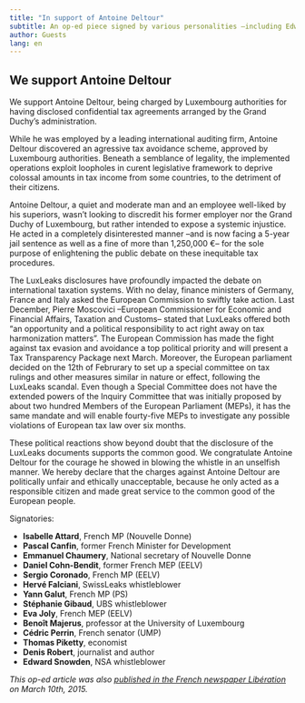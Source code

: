 ```yaml
---
title: "In support of Antoine Deltour"
subtitle: An op-ed piece signed by various personalities –including Edward Snowden, Eva Joly, Thomas Piketty… – in support of Antoine Deltour, LuxLeaks whistleblower
author: Guests
lang: en
---
```


## We support Antoine Deltour

We support Antoine Deltour, being charged by Luxembourg authorities for having disclosed confidential tax agreements arranged by the Grand Duchy’s administration.

While he was employed by a leading international auditing firm, Antoine Deltour discovered an agressive tax avoidance scheme, approved by Luxembourg authorities. Beneath a semblance of legality, the implemented operations exploit loopholes in curent legislative framework to deprive colossal amounts in tax income from some countries, to the detriment of their citizens.

Antoine Deltour, a quiet and moderate man and an employee well-liked by his superiors, wasn’t looking to discredit his former employer nor the Grand Duchy of Luxembourg, but rather intended to expose a systemic injustice.
He acted in a completely disinterested manner –and is now facing a 5-year jail sentence as well as a fine of more than 1,250,000 €– for the sole purpose of enlightening the public debate on these inequitable tax procedures.

The LuxLeaks disclosures have profoundly impacted the debate on international taxation systems. With no delay, finance ministers of Germany, France and Italy asked the European Commission to swiftly take action. Last December, Pierre Moscovici –European Commissioner for Economic and Financial Affairs, Taxation and Customs– stated that LuxLeaks offered both “an opportunity and a political responsibility to act right away on tax harmonization matters”. The European Commission has made the fight against tax evasion and avoidance a top political priority and will present a Tax Transparency Package next March.
Moreover, the European parliament decided on the 12th of Februrary to set up a special committee on tax rulings and other measures similar in nature or effect, following the LuxLeaks scandal. Even though a Special Committee does not have the extended powers of the Inquiry Committee that was initially proposed by about two hundred Members of the European Parliament (MEPs), it has the same mandate and will enable fourty-five MEPs to investigate any possible violations of European tax law over six months.

These political reactions show beyond doubt that the disclosure of the LuxLeaks documents supports the common good. We congratulate Antoine Deltour for the courage he showed in blowing the whistle in an unselfish manner.
We hereby declare that the charges against Antoine Deltour are politically unfair and ethically unacceptable, because he only acted as a responsible citizen and made great service to the common good of the European people.

Signatories:

- **Isabelle Attard**, French MP (Nouvelle Donne)
- **Pascal Canfin**, former French Minister for Development
- **Emmanuel Chaumery**, National secretary of Nouvelle Donne
- **Daniel Cohn-Bendit**, former French MEP (EELV)
- **Sergio Coronado**, French MP (EELV)
- **Hervé Falciani**, SwissLeaks whistleblower
- **Yann Galut**, French MP (PS)
- **Stéphanie Gibaud**, UBS whistleblower
- **Eva Joly**, French MEP (EELV)
- **Benoît Majerus**, professor at the University of Luxembourg
- **Cédric Perrin**, French senator (UMP)
- **Thomas Piketty**, economist
- **Denis Robert**, journalist and author
- **Edward Snowden**, NSA whistleblower



_This op-ed article was also [published in the French newspaper Libération](http://www.liberation.fr/economie/2015/03/09/soutien-a-antoine-deltour-lanceur-d-alerte-luxleaks_1217470) on March 10th, 2015._
